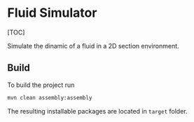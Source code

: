 # Fluid Simulator

[TOC]

Simulate the dinamic of a fluid in a 2D section environment.

## Build

To build the project run

```bash
mvn clean assembly:assembly
```

The resulting installable packages are located in `target` folder.
